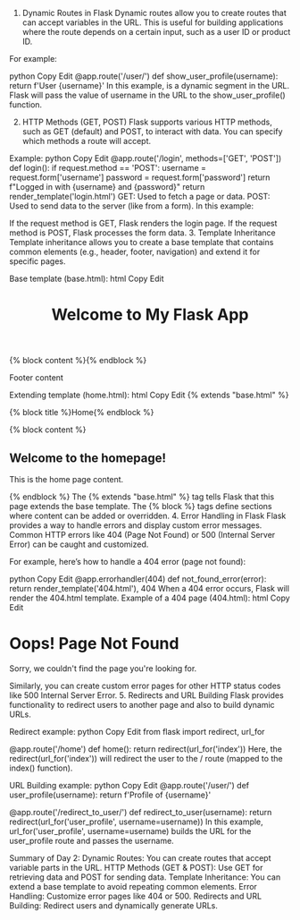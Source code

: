 1. Dynamic Routes in Flask
Dynamic routes allow you to create routes that can accept variables in the URL. This is useful for building applications where the route depends on a certain input, such as a user ID or product ID.

For example:

python
Copy
Edit
@app.route('/user/<username>')
def show_user_profile(username):
    return f'User {username}'
In this example, <username> is a dynamic segment in the URL. Flask will pass the value of username in the URL to the show_user_profile() function.

2. HTTP Methods (GET, POST)
Flask supports various HTTP methods, such as GET (default) and POST, to interact with data. You can specify which methods a route will accept.

Example:
python
Copy
Edit
@app.route('/login', methods=['GET', 'POST'])
def login():
    if request.method == 'POST':
        username = request.form['username']
        password = request.form['password']
        return f"Logged in with {username} and {password}"
    return render_template('login.html')
GET: Used to fetch a page or data.
POST: Used to send data to the server (like from a form).
In this example:

If the request method is GET, Flask renders the login page.
If the request method is POST, Flask processes the form data.
3. Template Inheritance
Template inheritance allows you to create a base template that contains common elements (e.g., header, footer, navigation) and extend it for specific pages.

Base template (base.html):
html
Copy
Edit
<!DOCTYPE html>
<html>
<head>
    <title>{% block title %}My Flask App{% endblock %}</title>
</head>
<body>
    <header>
        <h1>Welcome to My Flask App</h1>
    </header>
    <div>
        {% block content %}{% endblock %}
    </div>
    <footer>
        <p>Footer content</p>
    </footer>
</body>
</html>
Extending template (home.html):
html
Copy
Edit
{% extends "base.html" %}

{% block title %}Home{% endblock %}

{% block content %}
    <h2>Welcome to the homepage!</h2>
    <p>This is the home page content.</p>
{% endblock %}
The {% extends "base.html" %} tag tells Flask that this page extends the base template.
The {% block %} tags define sections where content can be added or overridden.
4. Error Handling in Flask
Flask provides a way to handle errors and display custom error messages. Common HTTP errors like 404 (Page Not Found) or 500 (Internal Server Error) can be caught and customized.

For example, here’s how to handle a 404 error (page not found):

python
Copy
Edit
@app.errorhandler(404)
def not_found_error(error):
    return render_template('404.html'), 404
When a 404 error occurs, Flask will render the 404.html template.
Example of a 404 page (404.html):
html
Copy
Edit
<!DOCTYPE html>
<html>
<head>
    <title>404 - Not Found</title>
</head>
<body>
    <h1>Oops! Page Not Found</h1>
    <p>Sorry, we couldn't find the page you're looking for.</p>
</body>
</html>
Similarly, you can create custom error pages for other HTTP status codes like 500 Internal Server Error.
5. Redirects and URL Building
Flask provides functionality to redirect users to another page and also to build dynamic URLs.

Redirect example:
python
Copy
Edit
from flask import redirect, url_for

@app.route('/home')
def home():
    return redirect(url_for('index'))
Here, the redirect(url_for('index')) will redirect the user to the / route (mapped to the index() function).

URL Building example:
python
Copy
Edit
@app.route('/user/<username>')
def user_profile(username):
    return f'Profile of {username}'

@app.route('/redirect_to_user/<username>')
def redirect_to_user(username):
    return redirect(url_for('user_profile', username=username))
In this example, url_for('user_profile', username=username) builds the URL for the user_profile route and passes the username.

Summary of Day 2:
Dynamic Routes: You can create routes that accept variable parts in the URL.
HTTP Methods (GET & POST): Use GET for retrieving data and POST for sending data.
Template Inheritance: You can extend a base template to avoid repeating common elements.
Error Handling: Customize error pages like 404 or 500.
Redirects and URL Building: Redirect users and dynamically generate URLs.
